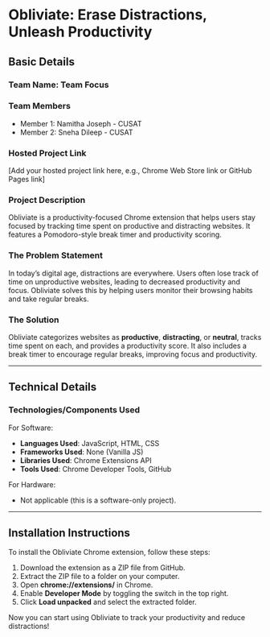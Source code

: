 # Obliviate: Erase Distractions, Unleash Productivity

## Basic Details
### Team Name: Team Focus

### Team Members
- Member 1: Namitha Joseph - CUSAT
- Member 2: Sneha Dileep - CUSAT
### Hosted Project Link
[Add your hosted project link here, e.g., Chrome Web Store link or GitHub Pages link]

### Project Description
Obliviate is a productivity-focused Chrome extension that helps users stay focused by tracking time spent on productive and distracting websites. It features a Pomodoro-style break timer and productivity scoring.

### The Problem Statement
In today’s digital age, distractions are everywhere. Users often lose track of time on unproductive websites, leading to decreased productivity and focus. Obliviate solves this by helping users monitor their browsing habits and take regular breaks.

### The Solution
Obliviate categorizes websites as **productive**, **distracting**, or **neutral**, tracks time spent on each, and provides a productivity score. It also includes a break timer to encourage regular breaks, improving focus and productivity.

---

## Technical Details
### Technologies/Components Used
For Software:
- **Languages Used**: JavaScript, HTML, CSS
- **Frameworks Used**: None (Vanilla JS)
- **Libraries Used**: Chrome Extensions API
- **Tools Used**: Chrome Developer Tools, GitHub

For Hardware:
- Not applicable (this is a software-only project).

---

## Installation Instructions

To install the Obliviate Chrome extension, follow these steps:

1. Download the extension as a ZIP file from GitHub.
2. Extract the ZIP file to a folder on your computer.
3. Open **chrome://extensions/** in Chrome.
4. Enable **Developer Mode** by toggling the switch in the top right.
5. Click **Load unpacked** and select the extracted folder.

Now you can start using Obliviate to track your productivity and reduce distractions!
